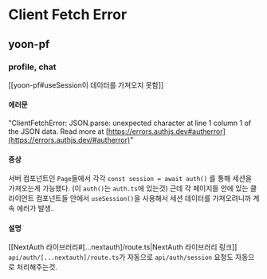 # Client Fetch Error
## yoon-pf
### profile, chat
[[yoon-pf#useSession이 데이터를 가져오지 못함]]
#### 에러문
"ClientFetchError: JSON.parse: unexpected character at line 1 column 1 of the JSON data. Read more at [https://errors.authjs.dev#autherror](https://errors.authjs.dev/#autherror)"
#### 증상
서버 컴포넌트인 `Page`들에서 각각 `const session = await auth()` 를 통해 세션을 가져오는게 가능했다. (이 `auth()`는 `auth.ts`에 있는것)
근데 각 페이지들 안에 있는 클라이언트 컴포넌트들 안에서 `useSession()`을 사용해서 세션 데이터를 가져오려니까 계속 에러가 발생.
#### 설명
[[NextAuth 라이브러리#[...nextauth]/route.ts|NextAuth 라이브러리 링크]]
`api/auth/[...nextauth]/route.ts`가 자동으로 `api/auth/session` 요청도 자동으로 처리해주는것.